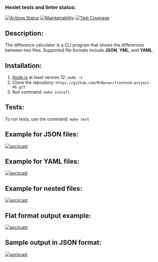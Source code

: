 ### Hexlet tests and linter status:
[![Actions Status](https://github.com/MrNovan/frontend-project-46/workflows/hexlet-check/badge.svg)](https://github.com/MrNovan/frontend-project-46/actions)
[![Maintainability](https://api.codeclimate.com/v1/badges/7df6ce0c690fb2fab0b0/maintainability)](https://codeclimate.com/github/MrNovan/frontend-project-46/maintainability)
[![Test Coverage](https://api.codeclimate.com/v1/badges/7df6ce0c690fb2fab0b0/test_coverage)](https://codeclimate.com/github/MrNovan/frontend-project-46/test_coverage)

## Description:
The difference calculator is a CLI program that shows the differences between two files. Supported file formats include **JSON**, **YML**, and **YAML**.

## Installation:
1. [Node.js](https://nodejs.org/en/) at least version 12: ```node -v```
2. Clone the repository: ```https://github.com/MrNovan/frontend-project-46.git```
3. Run command: ```make install```

## Tests:
To run tests, use the command: ```make test```


## Example for JSON files:
[![asciicast](https://asciinema.org/a/x0wJ8RfMlxukgj9LlEzGA9MoB.svg)](https://asciinema.org/a/x0wJ8RfMlxukgj9LlEzGA9MoB)

## Example for YAML files:
[![asciicast](https://asciinema.org/a/y0WVw2NH2ekH1IrFYw0co5yp1.svg)](https://asciinema.org/a/y0WVw2NH2ekH1IrFYw0co5yp1)

## Example for nested files:
[![asciicast](https://asciinema.org/a/YnqZSiXYvb9zHYZeBLAAAkCpU.svg)](https://asciinema.org/a/YnqZSiXYvb9zHYZeBLAAAkCpU)

## Flat format output example:
[![asciicast](https://asciinema.org/a/FFX91mQcN6w7R7eJdZFUqKWmW.svg)](https://asciinema.org/a/FFX91mQcN6w7R7eJdZFUqKWmW)

## Sample output in JSON format:
[![asciicast](https://asciinema.org/a/UBk16Md8TxSRz06vA6WzRFBXe.svg)](https://asciinema.org/a/UBk16Md8TxSRz06vA6WzRFBXe)
